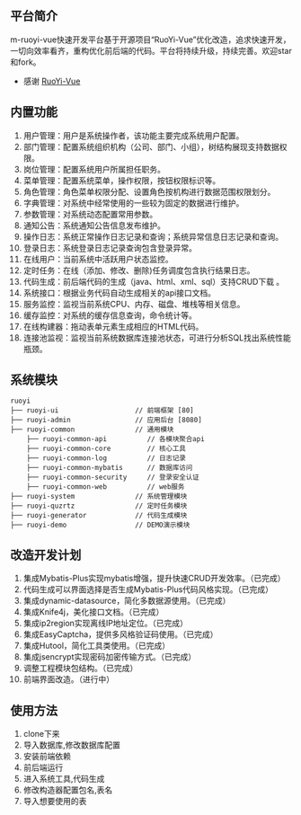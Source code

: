 ## 平台简介

m-ruoyi-vue快速开发平台基于开源项目“RuoYi-Vue”优化改造，追求快速开发，一切向效率看齐，重构优化前后端的代码。平台将持续升级，持续完善。欢迎star和fork。

* 感谢 [RuoYi-Vue](https://gitee.com/y_project/RuoYi-Vue)

## 内置功能

1.  用户管理：用户是系统操作者，该功能主要完成系统用户配置。
2.  部门管理：配置系统组织机构（公司、部门、小组），树结构展现支持数据权限。
3.  岗位管理：配置系统用户所属担任职务。
4.  菜单管理：配置系统菜单，操作权限，按钮权限标识等。
5.  角色管理：角色菜单权限分配、设置角色按机构进行数据范围权限划分。
6.  字典管理：对系统中经常使用的一些较为固定的数据进行维护。
7.  参数管理：对系统动态配置常用参数。
8.  通知公告：系统通知公告信息发布维护。
9.  操作日志：系统正常操作日志记录和查询；系统异常信息日志记录和查询。
10. 登录日志：系统登录日志记录查询包含登录异常。
11. 在线用户：当前系统中活跃用户状态监控。
12. 定时任务：在线（添加、修改、删除)任务调度包含执行结果日志。
13. 代码生成：前后端代码的生成（java、html、xml、sql）支持CRUD下载 。
14. 系统接口：根据业务代码自动生成相关的api接口文档。
15. 服务监控：监视当前系统CPU、内存、磁盘、堆栈等相关信息。
16. 缓存监控：对系统的缓存信息查询，命令统计等。
17. 在线构建器：拖动表单元素生成相应的HTML代码。
18. 连接池监视：监视当前系统数据库连接池状态，可进行分析SQL找出系统性能瓶颈。

## 系统模块

~~~
ruoyi     
├── ruoyi-ui                   // 前端框架 [80]
├── ruoyi-admin                // 应用后台 [8080]
├── ruoyi-common               // 通用模块
    ├── ruoyi-common-api          // 各模块聚合api
    ├── ruoyi-common-core         // 核心工具
    ├── ruoyi-common-log          // 日志记录    
    ├── ruoyi-common-mybatis      // 数据库访问
    ├── ruoyi-common-security     // 登录安全认证
    ├── ruoyi-common-web          // web服务
├── ruoyi-system               // 系统管理模块
├── ruoyi-quzrtz               // 定时任务模块 
├── ruoyi-generator            // 代码生成模块   
├── ruoyi-demo                 // DEMO演示模块
~~~

## 改造开发计划

1.  集成Mybatis-Plus实现mybatis增强，提升快速CRUD开发效率。（已完成）
2.  代码生成可以界面选择是否生成Mybatis-Plus代码风格实现。（已完成）
3.  集成dynamic-datasource，简化多数据源使用。（已完成）
4.  集成Knife4j，美化接口文档。（已完成）
5.  集成ip2region实现离线IP地址定位。（已完成）
6.  集成EasyCaptcha，提供多风格验证码使用。（已完成）
7.  集成Hutool，简化工具类使用。（已完成）
8.  集成jsencrypt实现密码加密传输方式。（已完成）
9.  调整工程模块包结构。（已完成）
10. 前端界面改造。（进行中）

## 使用方法
1. clone下来
2. 导入数据库,修改数据库配置
3. 安装前端依赖
4. 前后端运行
5. 进入系统工具,代码生成
6. 修改构造器配置包名,表名
7. 导入想要使用的表

